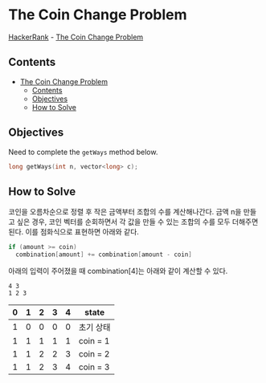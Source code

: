 # The Coin Change Problem

[HackerRank](https://www.hackerrank.com/) - [The Coin Change Problem](https://www.hackerrank.com/challenges/coin-change/problem)

## Contents

- [The Coin Change Problem](#the-coin-change-problem)
  - [Contents](#contents)
  - [Objectives](#objectives)
  - [How to Solve](#how-to-solve)

## Objectives

Need to complete the `getWays` method below.

``` C++
long getWays(int n, vector<long> c);
```

## How to Solve

코인을 오름차순으로 정렬 후 작은 금액부터 조합의 수를 계산해나간다. 금액 n을 만들고 싶은 경우, 코인 벡터를 순회하면서 각 값을 만들 수 있는 조합의 수를 모두 더해주면 된다. 이를 점화식으로 표현하면 아래와 같다.

``` C++
if (amount >= coin)
  combination[amount] += combination[amount - coin]
```

아래의 입력이 주어졌을 때 combination[4]는 아래와 같이 계산할 수 있다.

``` text
4 3
1 2 3
```

0 | 1 | 2 | 3 | 4 | state
---|---|---|---|---|---
1|0|0|0|0|초기 상태
1|1|1|1|1|coin = 1
1|1|2|2|3|coin = 2
1|1|2|3|4|coin = 3
